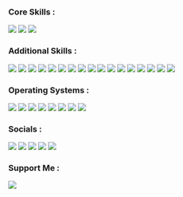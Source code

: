 ### Core Skills :
<p>
  <a href="#"><img src="https://img.shields.io/badge/Red%20Hat-EE0000?style=for-the-badge&logo=redhat&logoColor=white"></a>
  <a href="#"><img src="https://img.shields.io/badge/ansible-%231A1918.svg?style=for-the-badge&logo=ansible&logoColor=white"></a>
  <a href="#"><img src="https://img.shields.io/badge/Amazon_AWS-FF9900?style=for-the-badge&logo=amazonaws&logoColor=white"></a>
</p>

### Additional Skills :
<p>
  <a href="#"><img src="https://img.shields.io/badge/Python-3776AB?style=for-the-badge&logo=python&logoColor=white"></a>
  <a href="#"><img src="https://img.shields.io/badge/HTML-239120?style=for-the-badge&logo=html5&logoColor=white"></a>
  <a href="#"><img src="https://img.shields.io/badge/CSS-239120?&style=for-the-badge&logo=css3&logoColor=white"></a>
  <a href="#"><img src="https://img.shields.io/badge/Markdown-000000?style=for-the-badge&logo=markdown&logoColor=white"></a>
  <a href="#"><img src="https://img.shields.io/badge/Shell_Script-121011?style=for-the-badge&logo=gnu-bash&logoColor=white"></a>
  <a href="#"><img src="https://img.shields.io/badge/Powershell-2CA5E0?style=for-the-badge&logo=powershell&logoColor=white"></a>
  <a href="#"><img src="https://img.shields.io/badge/gimp-5C5543?style=for-the-badge&logo=gimp&logoColor=white"></a>
  <a href="#"><img src="https://img.shields.io/badge/Notepad++-90E59A.svg?style=for-the-badge&logo=notepad%2B%2B&logoColor=black"></a>
  <a href="#"><img src="https://img.shields.io/badge/VIM-%2311AB00.svg?&style=for-the-badge&logo=vim&logoColor=white"></a>
  <a href="#"><img src="https://img.shields.io/badge/Visual_Studio_Code-0078D4?style=for-the-badge&logo=visual%20studio%20code&logoColor=white"></a>
  <a href="#"><img src="https://img.shields.io/badge/Microsoft_Office-D83B01?style=for-the-badge&logo=microsoft-office&logoColor=white"></a>
  <a href="#"><img src="https://img.shields.io/badge/LibreOffice-18A303?style=for-the-badge&logo=LibreOffice&logoColor=white"></a>
  <a href="#"><img src="https://img.shields.io/badge/Notion-000000?style=for-the-badge&logo=notion&logoColor=white"></a>
  <a href="#"><img src="https://img.shields.io/badge/Raspberry%20Pi-A22846?style=for-the-badge&logo=Raspberry%20Pi&logoColor=white"></a>
  <a href="#"><img src="https://img.shields.io/badge/chatGPT-74aa9c?style=for-the-badge&logo=openai&logoColor=white"></a>
  <a href="#"><img src="https://img.shields.io/badge/duckduckgo-de5833?style=for-the-badge&logo=duckduckgo&logoColor=white"></a>
  <a href="#"><img src="https://img.shields.io/badge/confluence-%23172BF4.svg?style=for-the-badge&logo=confluence&logoColor=white"></a>
</p>

### Operating Systems :
<p>
  <a href="#"><img src="https://img.shields.io/badge/Linux-FCC624?style=for-the-badge&logo=linux&logoColor=black"></a>
  <a href="#"><img src="https://img.shields.io/badge/Red%20Hat-EE0000?style=for-the-badge&logo=redhat&logoColor=white"></a>
  <a href="#"><img src="https://img.shields.io/badge/Fedora-294172?style=for-the-badge&logo=fedora&logoColor=white"></a>
  <a href="#"><img src="https://img.shields.io/badge/Cent%20OS-262577?style=for-the-badge&logo=CentOS&logoColor=white"></a>
  <a href="#"><img src="https://img.shields.io/badge/Ubuntu-E95420?style=for-the-badge&logo=ubuntu&logoColor=white"></a>
  <a href="#"><img src="https://img.shields.io/badge/Debian-A81D33?style=for-the-badge&logo=debian&logoColor=white"></a>
  <a href="#"><img src="https://img.shields.io/badge/Kali_Linux-557C94?style=for-the-badge&logo=kali-linux&logoColor=white"></a>
  <a href="#"><img src="https://img.shields.io/badge/Windows-0078D6?style=for-the-badge&logo=windows&logoColor=white"></a>
</p>

### Socials :
<p>
  <a href="mailto:jackcollins1434@gmail.com" target="_new"><img src="https://img.shields.io/badge/Gmail-D14836?style=for-the-badge&logo=gmail&logoColor=white"></a>
  <a href="https://github.com/0phoi5" target="_new"><img src="https://img.shields.io/badge/GitHub-100000?style=for-the-badge&logo=github&logoColor=white"></a>
  <a href="https://www.linkedin.com/in/jack-collins-632531155/" target="_new"><img src="https://img.shields.io/badge/LinkedIn-0077B5?style=for-the-badge&logo=linkedin&logoColor=white"></a>
  <a href="https://www.reddit.com/user/blobalobablob" target="_new"><img src="https://img.shields.io/badge/Reddit-FF4500?style=for-the-badge&logo=reddit&logoColor=white"></a>
  <a href="https://twitter.com/0phoi5" target="_new"><img src="https://img.shields.io/badge/X-%23000000.svg?style=for-the-badge&logo=X&logoColor=white"></a>
</p>

### Support Me :
<p>
  <a href="https://www.buymeacoffee.com/jackcollins" target="_new"><img src="https://img.shields.io/badge/Buy_Me_A_Coffee-FFDD00?style=for-the-badge&logo=buy-me-a-coffee&logoColor=black"></a>
</p>
